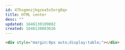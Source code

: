 ```yaml
---
id: 47hsgmnzjkgzea5s5nrg8qx
title: HTML center
desc: ""
updated: 1646130109082
created: 1646130083626
---
```


```html
<div style="margin:0px auto;display:table;"></div>
```
